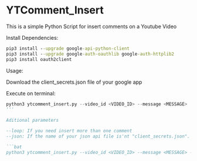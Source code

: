 # YTComment_Insert

This is a simple Python Script for insert comments on a Youtube Video

Install Dependencies:

```bat
pip3 install --upgrade google-api-python-client
pip3 install --upgrade google-auth-oauthlib google-auth-httplib2
pip3 install oauth2client
```

Usage:

Download the client_secrets.json file of your google app

Execute on terminal:
```python
python3 ytcomment_insert.py --video_id <VIDEO_ID> --message <MESSAGE>
'''
  
Aditional parameters

--loop: If you need insert more than one comment
--json: If the name of your json api file is'nt "client_secrets.json". Example:

```bat
python3 ytcomment_insert.py --video_id <VIDEO_ID> --message <MESSAGE> --json "key.json"
```
